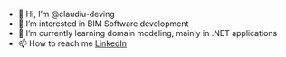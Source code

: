 - 👋 Hi, I’m @claudiu-deving
- 👀 I’m interested in BIM Software development
- 🌱 I’m currently learning domain modeling, mainly in .NET applications
- 📫 How to reach me [LinkedIn](https://www.linkedin.com/in/claudiu-strugar/)

<!---
claudiu-deving/claudiu-deving is a ✨ special ✨ repository because its `README.md` (this file) appears on your GitHub profile.
You can click the Preview link to take a look at your changes.
--->
